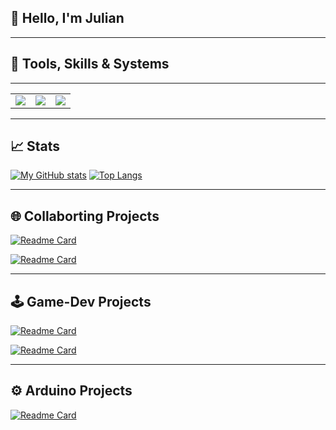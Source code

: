 
## 👋 Hello, I'm Julian

---

## 🚀 Tools, Skills & Systems
---

<p align="center">
    <table>
        <tr>
            <td align="center">
                <img src="https://skillicons.dev/icons?i=powershell,discord,github,gitlab,vscode,idea,pycharm,eclipse,anaconda,blender,godot,unity,visualstudio,stackoverflow&theme=dark&perline=4" />
            </td>
            <td align="center">
                <img src="https://skillicons.dev/icons?i=c,cpp,cmake,css,html,rust,java,js,py,scala,latex&theme=dark&perline=4" />
            </td>
            <td align="center">
                <img src="https://skillicons.dev/icons?i=linux,debian,windows,arduino,raspberrypi&theme=dark&perline=4" />
            </td>
        </tr>
    </table>
</p>


---

## 📈 Stats

[![My GitHub stats](https://github-readme-stats.vercel.app/api?username=Julz124&count_private=true&show_icons=true&theme=midnight-purple)](https://github.com/Julz124/)
[![Top Langs](https://github-readme-stats.vercel.app/api/top-langs/?username=Julz124&theme=midnight-purple&layout=compact)](https://github.com/Julz124/)

---

## 🌐 Collaborting Projects

[![Readme Card](https://github-readme-stats.vercel.app/api/pin/?username=eFabi11&repo=Minesweeper-Web-Technologien)](https://github.com/eFabi11/Minesweeper-Web-Technologien)

[![Readme Card](https://github-readme-stats.vercel.app/api/pin/?username=jonaboecker&repo=ubiquitous-computing)](https://github.com/jonaboecker/ubiquitous-computing)

---

## 🕹️ Game-Dev Projects

[![Readme Card](https://github-readme-stats.vercel.app/api/pin/?username=Julz124&repo=GoDot_MarioClone)](https://github.com/Julz124/GoDot_MarioClone)

[![Readme Card](https://github-readme-stats.vercel.app/api/pin/?username=Julz124&repo=Unity_Tetris_Clone)](https://github.com/Julz124/Unity_Tetris_Clone)

---

## ⚙️ Arduino Projects

[![Readme Card](https://github-readme-stats.vercel.app/api/pin/?username=Julz124&repo=ArduinoProjects)](https://github.com/Julz124/ArduinoProjects)